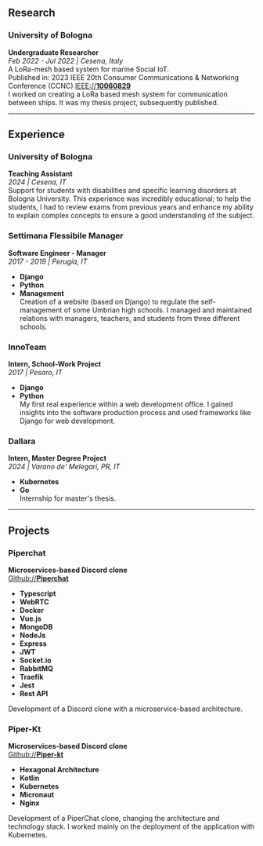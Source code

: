 ## Research

### University of Bologna
**Undergraduate Researcher**  
*Feb 2022 - Jul 2022 | Cesena, Italy*  
A LoRa-mesh based system for marine Social IoT.  
Published in: 2023 IEEE 20th Consumer Communications & Networking Conference (CCNC) [IEEE://**10060829**](https://ieeexplore.ieee.org/document/10060829)  
I worked on creating a LoRa based mesh system for communication between ships. It was my thesis project, subsequently published.

---

## Experience

### University of Bologna
**Teaching Assistant**  
*2024 | Cesena, IT*  
Support for students with disabilities and specific learning disorders at Bologna University. This experience was incredibly educational; to help the students, I had to review exams from previous years and enhance my ability to explain complex concepts to ensure a good understanding of the subject.

### Settimana Flessibile Manager
**Software Engineer - Manager**  
*2017 - 2019 | Perugia, IT*  
- **Django**  
- **Python**  
- **Management**  
Creation of a website (based on Django) to regulate the self-management of some Umbrian high schools. I managed and maintained relations with managers, teachers, and students from three different schools.

### InnoTeam
**Intern, School-Work Project**  
*2017 | Pesaro, IT*  
- **Django**  
- **Python**  
My first real experience within a web development office. I gained insights into the software production process and used frameworks like Django for web development.

### Dallara
**Intern, Master Degree Project**  
*2024 | Varano de' Melegari, PR, IT*  
- **Kubernetes**  
- **Go**  
Internship for master's thesis.

---

## Projects

### Piperchat
**Microservices-based Discord clone**  
[Github://**Piperchat**](https://github.com/zucchero-sintattico/piperchat)  
- **Typescript**  
- **WebRTC**  
- **Docker**  
- **Vue.js**  
- **MongoDB**  
- **NodeJs**  
- **Express**  
- **JWT**  
- **Socket.io**  
- **RabbitMQ**  
- **Traefik**  
- **Jest**  
- **Rest API**  

Development of a Discord clone with a microservice-based architecture.

### Piper-Kt
**Microservices-based Discord clone**  
[Github://**Piper-kt**](https://github.com/zucchero-sintattico/piperchat)  
- **Hexagonal Architecture**  
- **Kotlin**  
- **Kubernetes**  
- **Micronaut**  
- **Nginx**  

Development of a PiperChat clone, changing the architecture and technology stack. I worked mainly on the deployment of the application with Kubernetes.
